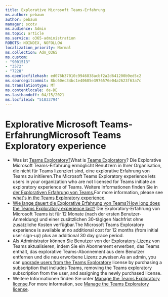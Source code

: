 ```yaml
---
title: Explorative Microsoft Teams-Erfahrung
ms.author: pebaum
author: pebaum
manager: scotv
ms.audience: Admin
ms.topic: article
ms.service: o365-administration
ROBOTS: NOINDEX, NOFOLLOW
localization_priority: Normal
ms.collection: Adm_O365
ms.custom:
- "9001513"
- "3572"
- "7228"
ms.openlocfilehash: ed076b37010c9946838acbf2a2d641200b9ed5c2
ms.sourcegitcommit: 8bc60ec34bc1e40685e3976576e04a2623f63a7c
ms.translationtype: MT
ms.contentlocale: de-DE
ms.lasthandoff: 04/15/2021
ms.locfileid: "51833794"
---
```

# <a name="microsoft-teams-exploratory-experience"></a><span data-ttu-id="1c7b9-102">Explorative Microsoft Teams-Erfahrung</span><span class="sxs-lookup"><span data-stu-id="1c7b9-102">Microsoft Teams Exploratory experience</span></span>

- <span data-ttu-id="1c7b9-103">Was ist [Teams Exploratory?](https://docs.microsoft.com/microsoftteams/teams-exploratory)</span><span class="sxs-lookup"><span data-stu-id="1c7b9-103">What is [Teams Exploratory](https://docs.microsoft.com/microsoftteams/teams-exploratory)?</span></span> <span data-ttu-id="1c7b9-104">Die Explorative Microsoft Teams-Erfahrung ermöglicht Benutzern in Ihrer Organisation, die nicht für Teams lizenziert sind, eine explorative Erfahrung von Teams zu initiieren.</span><span class="sxs-lookup"><span data-stu-id="1c7b9-104">The Microsoft Teams Exploratory experience lets users in your organization who are not licensed for Teams initiate an exploratory experience of Teams.</span></span> <span data-ttu-id="1c7b9-105">Weitere Informationen finden Sie in [der Explorativen Erfahrung von Teams.](https://docs.microsoft.com/microsoftteams/teams-exploratory#whats-in-the-teams-exploratory-experience)</span><span class="sxs-lookup"><span data-stu-id="1c7b9-105">For more information, please see [what's in the Teams Exploratory experience](https://docs.microsoft.com/microsoftteams/teams-exploratory#whats-in-the-teams-exploratory-experience).</span></span>
- [<span data-ttu-id="1c7b9-106">Wie lange dauert die Explorative Erfahrung von Teams?</span><span class="sxs-lookup"><span data-stu-id="1c7b9-106">How long does the Teams Exploratory experience last?</span></span>](https://docs.microsoft.com/microsoftteams/teams-exploratory#how-long-does-the-teams-exploratory-experience-last) <span data-ttu-id="1c7b9-107">Die Exploratory-Erfahrung von Microsoft Teams ist für 12 Monate (nach der ersten Benutzer-Anmeldung) und einer zusätzlichen 30-tägigen Nachfrist ohne zusätzliche Kosten verfügbar.</span><span class="sxs-lookup"><span data-stu-id="1c7b9-107">The Microsoft Teams Exploratory experience is available at no additional cost for 12 months (from initial user sign-up) plus an additional 30 day grace period.</span></span>
- <span data-ttu-id="1c7b9-108">Als Administrator können Sie Benutzer von der [Exploratory-Lizenz](https://docs.microsoft.com/microsoftteams/teams-exploratory#upgrade-users-from-the-teams-exploratory-license) von Teams aktualisieren, indem Sie ein Abonnement erwerben, das Teams enthält, das explorative Teams-Abonnement aus dem Benutzer entfernen und die neu erworbene Lizenz zuweisen.</span><span class="sxs-lookup"><span data-stu-id="1c7b9-108">As an admin, you can [upgrade users from the Teams Exploratory](https://docs.microsoft.com/microsoftteams/teams-exploratory#upgrade-users-from-the-teams-exploratory-license) license by purchasing a subscription that includes Teams, removing the Teams exploratory subscription from the user, and assigning the newly purchased license.</span></span>
- <span data-ttu-id="1c7b9-109">Weitere Informationen finden Sie unter [Manage the Teams Exploratory license](https://docs.microsoft.com/microsoftteams/teams-exploratory).</span><span class="sxs-lookup"><span data-stu-id="1c7b9-109">For more information, see [Manage the Teams Exploratory license](https://docs.microsoft.com/microsoftteams/teams-exploratory).</span></span>
